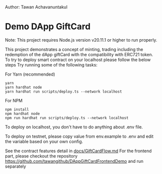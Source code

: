 Author: Tawan Achavanuntakul
# Demo DApp GiftCard

Note: This project requires Node.js version v20.11.1 or higher to run properly.

This project demonstrates a concept of minting, trading including the redemption of the dApp giftCard with the compatibility with ERC721 token.
To try to deploy smart contract on your localhost please follow the below steps
Try running some of the following tasks:

For Yarn (recommended)
```shell
yarn
yarn hardhat node
yarn hardhat run scripts/deploy.ts --network localhost
```
For NPM
```shell
npm install
npm hardhat node
npm run hardhat run scripts/deploy.ts --network localhost
```

To deploy on localhost, you don't have to do anything about .env file.

To deploy on testnet, please copy value from env.example to .env and edit the variable based on your own config.

See the contract features detail in [docs/GiftCardFlow.md](docs/GiftCardFlow.md)
For the frontend part, please checkout the repository https://github.com/tawangithub/DAppGiftCardFrontendDemo and run separately